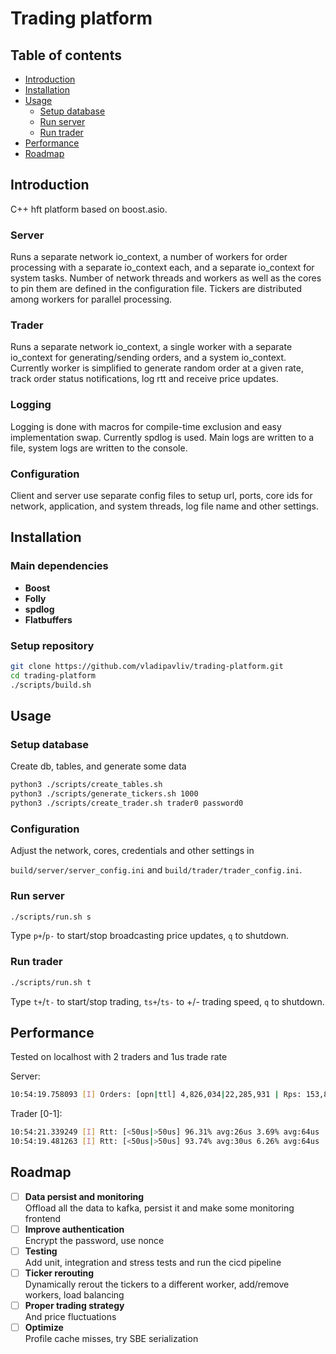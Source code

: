 # Trading platform

## Table of contents
- [Introduction](#introduction)
- [Installation](#installation)
- [Usage](#usage)
    - [Setup database](#setup-database)
    - [Run server](#run-server)
    - [Run trader](#run-trader)
- [Performance](#performance)
- [Roadmap](#roadmap)

## Introduction
C++ hft platform based on boost.asio.

### Server
Runs a separate network io_context, a number of workers for order processing with a separate io_context each, and a separate io_context for system tasks. Number of network threads and workers as well as the cores to pin them are defined in the configuration file. Tickers are distributed among workers for parallel processing.

### Trader
Runs a separate network io_context, a single worker with a separate io_context for generating/sending orders, and a system io_context. Currently worker is simplified to generate random order at a given rate, track order status notifications, log rtt and receive price updates.

### Logging
Logging is done with macros for compile-time exclusion and easy implementation swap. Currently spdlog is used. Main logs are written to a file, system logs are written to the console.

### Configuration
Client and server use separate config files to setup url, ports, core ids for network, application, and system threads, log file name and other settings.

## Installation

### Main dependencies
- **Boost**
- **Folly**
- **spdlog**
- **Flatbuffers**

### Setup repository
```bash
git clone https://github.com/vladipavliv/trading-platform.git
cd trading-platform
./scripts/build.sh
```

## Usage
### Setup database
Create db, tables, and generate some data
```bash
python3 ./scripts/create_tables.sh
python3 ./scripts/generate_tickers.sh 1000
python3 ./scripts/create_trader.sh trader0 password0
```

### Configuration
Adjust the network, cores, credentials and other settings in 

`build/server/server_config.ini` and `build/trader/trader_config.ini`.

### Run server
```bash
./scripts/run.sh s
```
Type `p+`/`p-` to start/stop broadcasting price updates, `q` to shutdown.

### Run trader
```bash
./scripts/run.sh t
```
Type `t+`/`t-` to start/stop trading, `ts+`/`ts-` to +/- trading speed, `q` to shutdown.

## Performance
Tested on localhost with 2 traders and 1us trade rate

Server:
```bash
10:54:19.758093 [I] Orders: [opn|ttl] 4,826,034|22,285,931 | Rps: 153,804
```
Trader [0-1]:
```bash
10:54:21.339249 [I] Rtt: [<50us|>50us] 96.31% avg:26us 3.69% avg:64us
10:54:19.481263 [I] Rtt: [<50us|>50us] 93.74% avg:30us 6.26% avg:64us
```

## Roadmap
- [ ] **Data persist and monitoring**  
Offload all the data to kafka, persist it and make some monitoring frontend
- [ ] **Improve authentication**  
Encrypt the password, use nonce
- [ ] **Testing**  
Add unit, integration and stress tests and run the cicd pipeline
- [ ] **Ticker rerouting**  
Dynamically rerout the tickers to a different worker, add/remove workers, load balancing
- [ ] **Proper trading strategy**  
And price fluctuations
- [ ] **Optimize**  
Profile cache misses, try SBE serialization
